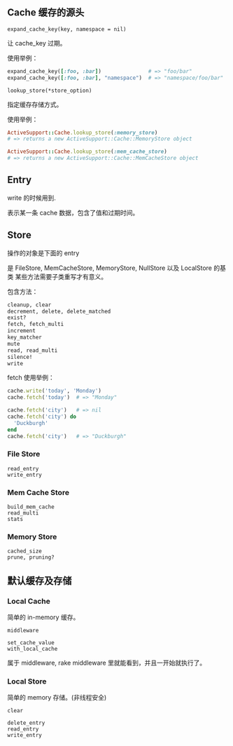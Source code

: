## Cache 缓存的源头

`expand_cache_key(key, namespace = nil)`

让 cache_key 过期。

使用举例：

```ruby
expand_cache_key([:foo, :bar])               # => "foo/bar"
expand_cache_key([:foo, :bar], "namespace")  # => "namespace/foo/bar"
```

`lookup_store(*store_option)`

指定缓存存储方式。

使用举例：

```ruby
ActiveSupport::Cache.lookup_store(:memory_store)
# => returns a new ActiveSupport::Cache::MemoryStore object

ActiveSupport::Cache.lookup_store(:mem_cache_store)
# => returns a new ActiveSupport::Cache::MemCacheStore object
```

## Entry

write 的时候用到.

表示某一条 cache 数据，包含了值和过期时间。

## Store

操作的对象是下面的 entry

是 FileStore, MemCacheStore, MemoryStore, NullStore 以及 LocalStore 的基类
某些方法需要子类重写才有意义。

包含方法：

```ruby
cleanup, clear
decrement, delete, delete_matched
exist?
fetch, fetch_multi
increment
key_matcher
mute
read, read_multi
silence!
write
```

fetch 使用举例：

```ruby
cache.write('today', 'Monday')
cache.fetch('today')  # => "Monday"

cache.fetch('city')   # => nil
cache.fetch('city') do
  'Duckburgh'
end
cache.fetch('city')   # => "Duckburgh"
```

### File Store

```
read_entry
write_entry
```

### Mem Cache Store

```
build_mem_cache
read_multi
stats
```

### Memory Store

```
cached_size
prune, pruning?
```

## 默认缓存及存储

### Local Cache

简单的 in-memory 缓存。

```
middleware

set_cache_value
with_local_cache
```

属于 middleware, rake middleware 里就能看到，并且一开始就执行了。

### Local Store

简单的 memory 存储。(非线程安全)

```
clear

delete_entry
read_entry
write_entry
```
